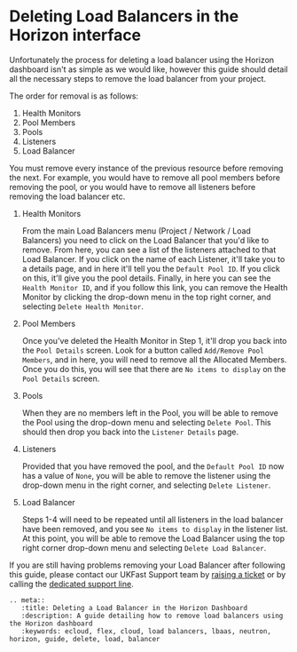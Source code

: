 # Deleting Load Balancers in the Horizon interface

Unfortunately the process for deleting a load balancer using the Horizon dashboard isn't as simple as we would like, however this guide should detail all the necessary steps to remove the load balancer from your project.

The order for removal is as follows:

1. Health Monitors
2. Pool Members
3. Pools
4. Listeners
5. Load Balancer

You must remove every instance of the previous resource before removing the next. For example, you would have to remove all pool members before removing the pool, or you would have to remove all listeners before removing the load balancer etc.

1. Health Monitors

    From the main Load Balancers menu (Project / Network / Load Balancers) you need to click on the Load Balancer that you'd like to remove. From here, you can see a list of the listeners attached to that Load Balancer. If you click on the name of each Listener, it'll take you to a details page, and in here it'll tell you the `Default Pool ID`. If you click on this, it'll give you the pool details. Finally, in here you can see the `Health Monitor ID`, and if you follow this link, you can remove the Health Monitor by clicking the drop-down menu in the top right corner, and selecting `Delete Health Monitor`.

2. Pool Members

    Once you've deleted the Health Monitor in Step 1, it'll drop you back into the `Pool Details` screen. Look for a button called `Add/Remove Pool Members`, and in here, you will need to remove all the Allocated Members. Once you do this, you will see that there are `No items to display` on the `Pool Details` screen.

3. Pools

    When they are no members left in the Pool, you will be able to remove the Pool using the drop-down menu and selecting `Delete Pool`. This should then drop you back into the `Listener Details` page.

4. Listeners

    Provided that you have removed the pool, and the `Default Pool ID` now has a value of `None`, you will be able to remove the listener using the drop-down menu in the right corner, and selecting `Delete Listener`.

5. Load Balancer

    Steps 1-4 will need to be repeated until all listeners in the load balancer have been removed, and you see `No items to display` in the listener list. At this point, you will be able to remove the Load Balancer using the top right corner drop-down menu and selecting `Delete Load Balancer`.

If you are still having problems removing your Load Balancer after following this guide, please contact our UKFast Support team by [raising a ticket](https://my.ukfast.co.uk/pss/create) or by calling the [dedicated support line](https://www.ukfast.co.uk/contact.html).

```eval_rst
.. meta::
   :title: Deleting a Load Balancer in the Horizon Dashboard
   :description: A guide detailing how to remove load balancers using the Horizon dashboard
   :keywords: ecloud, flex, cloud, load balancers, lbaas, neutron, horizon, guide, delete, load, balancer
```
